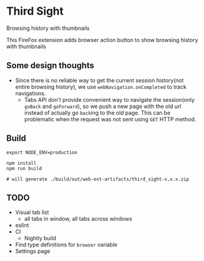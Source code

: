 # Third Sight

Browsing history with thumbnails

This FireFox extension adds browser action button to show browsing history with thumbnails


## Some design thoughts

* Since there is no reliable way to get the current session history(not entire browsing history),
  we use `webNavigation.onCompleted` to track navigations.
    * Tabs API don't provide convenient way to navigate the session(only `goBack` and `goForward`),
      so we push a new page with the old url instead of actually go `back`ing to the old page.
      This can be problematic when the request was not sent using `GET` HTTP method.


## Build

```
export NODE_ENV=production

npm install
npm run build

# will generate ./build/out/web-ext-artifacts/third_sight-x.x.x.zip
```


## TODO

* Visual tab list
  * all tabs in window, all tabs across windows
* eslint
* CI
  * Nightly build
* Find type definitions for `browser` variable
* Settings page
